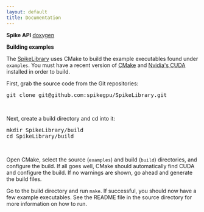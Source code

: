 ```yaml
--- 
layout: default
title: Documentation
---
```


**Spike API** [doxygen](http://spikegpu.sbel.org/docs/html/index.html)

**Building examples**

The [SpikeLibrary](https://github.com/spikegpu/SpikeLibrary) uses CMake to build the example executables found under `examples`. You must have a recent version of [CMake](http://www.cmake.org/) and [Nvidia's CUDA](http://www.nvidia.com/cuda) installed in order to build.

First, grab the source code from the Git repositories:
<pre>git clone git@github.com:spikegpu/SpikeLibrary.git</pre>

<br />

Next, create a build directory and cd into it:
<pre>mkdir SpikeLibrary/build
cd SpikeLibrary/build</pre>

<br />

Open CMake, select the source (`examples`) and build (`build`) directories, and configure the build. If all goes well, CMake should automatically find CUDA and configure the build. If no warnings are shown, go ahead and generate the build files.

Go to the build directory and run `make`. If successful, you should now have a few example executables. See the README file in the source directory for more information on how to run.
